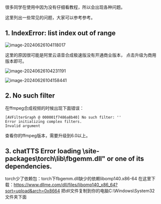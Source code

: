 很多同学在使用中因为没有仔细看教程，所以会出现各种问题。



这里列出一些常见的问题，大家可以参考参考。



## 1. IndexError: list index out of range



![image-20240626104118017](https://flydean-1301049335.cos.ap-guangzhou.myqcloud.com/img/202406261041060.png)

这里的原因很可能是阿里云语音合成极速版没有开通商业版本， 点击升级为商用版本即可。

![image-20240626104231191](https://flydean-1301049335.cos.ap-guangzhou.myqcloud.com/img/202406261042860.png)



![image-20240626104158441](https://flydean-1301049335.cos.ap-guangzhou.myqcloud.com/img/202406261042930.png)


## 2. No such filter

在ffmpeg合成视频的时候出现下面错误：

```
[AVFilterGraph @ 000001f7486a8b40] No such filter: ''
Error initializing complex filters.
Invalid argument
```

查看你的ffmpeg版本，需要升级到6.0以上。

## 3. chatTTS Error loading \site-packages\torch\lib\fbgemm.dll" or one of its dependencies.
torch少了依赖包：torch下fbgemm.dll缺少的依赖libomp140.x86-64
在这里下载：https://www.dllme.com/dll/files/libomp140_x86_64?sort=upload&arch=0x8664
把dll文件复制到你的电脑C:\Windows\System32 文件夹下面